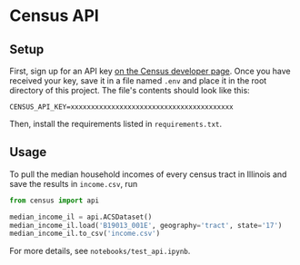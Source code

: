 # Census API

## Setup

First, sign up for an API key [on the Census developer page](https://www.census.gov/developers/).
Once you have received your key, save it in a file named `.env` and place it in
the root directory of this project. The file's contents should look like this:

```
CENSUS_API_KEY=xxxxxxxxxxxxxxxxxxxxxxxxxxxxxxxxxxxxxxxx
```

Then, install the requirements listed in `requirements.txt`.

## Usage

To pull the median household incomes of every census tract in Illinois and 
save the results in `income.csv`, run

```python
from census import api

median_income_il = api.ACSDataset()
median_income_il.load('B19013_001E', geography='tract', state='17')
median_income_il.to_csv('income.csv')
```

For more details, see `notebooks/test_api.ipynb`.